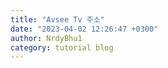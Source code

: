 ```yaml
---
title: "Avsee Tv 주소"
date: "2023-04-02 12:26:47 +0300"
author: NrdyBhu1
category: tutorial blog
---
```

